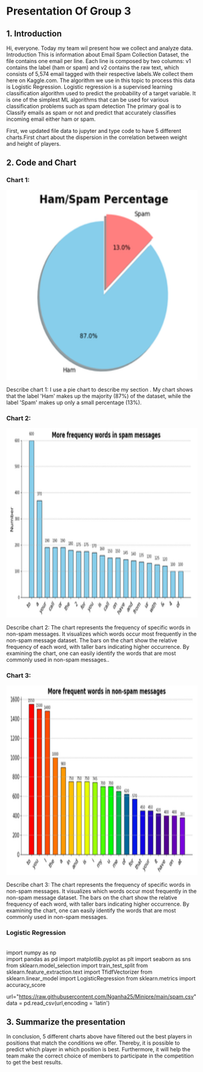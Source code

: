 <html>
<body>
<h1>Presentation Of Group 3</h1>
<h2>1. Introduction</h2>
<p>Hi, everyone. Today my team wil present how we collect and analyze data.
Introduction
This is information about Email Spam Collection Dataset, the file contains one email per line. 
Each line is composed by two columns: v1 contains the label (ham or spam) and v2 contains the raw text, which consists of 5,574 email tagged with their respective labels.We collect them here on Kaggle.com. 
The algorithm we use in this topic to process this data is Logistic Regression.
Logistic regression is a supervised learning classification algorithm used to predict the probability of a target variable. It is one of the simplest ML algorithms that can be used for various classification problems such as spam detection
The primary goal is to Classify emails as spam or not and  predict that accurately classifies incoming email either ham or spam.<p>First, we updated file data to jupyter and type code to have 5 different charts.First chart about the dispersion in the correlation between weight and height of players.</p>
<h2>2. Code and Chart</h2>
<h3>Chart 1: </h3>
<img src="Chart 3.png" alt="Error display image" width="700" height="500"  >
<p>Describe chart 1:
I use a pie chart to describe my section . My chart shows that the label 'Ham' makes up the majority (87%) of the dataset, while the label 'Spam' makes up only a small percentage (13%).</p>
<h3>Chart 2: </h3>
<img src="Chart 1.png" alt="Error display image" width="700" height="500" >
<p>Describe chart 2:
The chart represents the frequency of specific words in non-spam messages. It visualizes which words occur most frequently in the non-spam message dataset. The bars on the chart show the relative frequency of each word, with taller bars indicating higher occurrence. 
By examining the chart, one can easily identify the words that are most commonly used in non-spam messages..</p>
<h3>Chart 3: </h3>
<img src="Chart 2.png" alt="Error display image" width="700" height="500" >
<p>Describe chart 3:
The chart represents the frequency of specific words in non-spam messages. It visualizes which words occur most frequently in the non-spam message dataset. The bars on the chart show the relative frequency of each word, with taller bars indicating higher occurrence. 
By examining the chart, one can easily identify the words that are most commonly used in non-spam messages.</p>
<h3>Logistic Regression </h3>
<br>import numpy as np</br>
import pandas as pd
import matplotlib.pyplot as plt
import seaborn as sns
from sklearn.model_selection import train_test_split
from sklearn.feature_extraction.text import TfidfVectorizer
from sklearn.linear_model import LogisticRegression
from sklearn.metrics import accuracy_score
  
url="https://raw.githubusercontent.com/Nganha25/Minipre/main/spam.csv"
data = pd.read_csv(url,encoding = 'latin')




<h2>3. Summarize the presentation</h2>
<p>In conclusion, 5 different charts above have filtered out the best players in positions that match the conditions we offer. Thereby, it is possible to predict which player in which position is best. Furthermore, it will help the team make the correct choice of members to participate in the competition to get the best results. </p>
</body>
</html>
